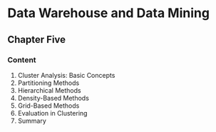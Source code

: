 # **Data Warehouse and Data Mining**

## Chapter Five

### Content

1. Cluster Analysis: Basic Concepts
2. Partitioning Methods
3. Hierarchical Methods
4. Density-Based Methods
5. Grid-Based Methods
6. Evaluation in Clustering
7. Summary
